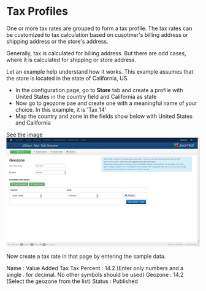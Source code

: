 # Tax Profiles

One or more tax rates are grouped to form a tax profile. The tax rates can be customized to tax calculation based on cusotmer's billing address or shipping address or the store's address.

Generally, tax is calculated for billing address. But there are odd cases, where it is calculated for shipping or store address.

Let an example help understand how it works.
This example assumes that the store is located in the state of California, US.

* In the configuration page, go to **Store** tab and create a profile with United States in the country field and California as state
* Now go to geozone pae and create one with a meaningful name of your choice. In this example, it is 'Tax 14'
* Map the country and zone in the fields show below with United States and California

See the image
![Geozone](Geozone.png)

Now create a tax rate in that page by entering the sample data.

Name        : Value Added Tax
Tax Percent : 14.2 (Enter only numbers and a single . for decimal. No other symbols should be used)
Geozone     : 14.2 (Select the geozone from the list)
Status      : Published



















